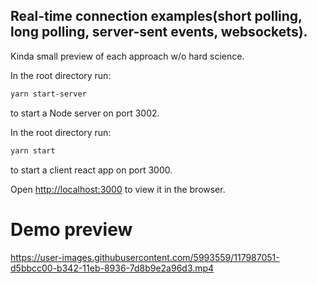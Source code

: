 ##  Real-time connection examples(short polling, long polling, server-sent events, websockets).

Kinda small preview of each approach w/o hard science.


In the root directory run:

```sh
yarn start-server
```
to start a Node server on port 3002.


In the root directory run:
```sh
yarn start
```
to start a client react app on port 3000.

Open [http://localhost:3000](http://localhost:3000) to view it in the browser.

# Demo preview
https://user-images.githubusercontent.com/5993559/117987051-d5bbcc00-b342-11eb-8936-7d8b9e2a96d3.mp4
